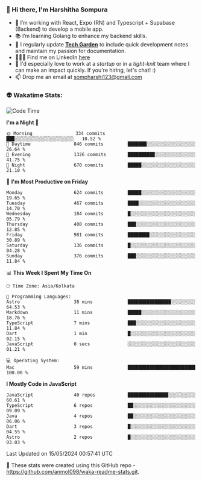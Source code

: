 ### 👋 Hi there, I'm Harshitha Sompura

- 🔧 I’m working with React, Expo (RN) and Typescript + Supabase (Backend) to develop a mobile app.
- 📚 I’m learning Golang to enhance my backend skills.
- 🌾 I regularly update **<u>[Tech Garden](https://tech-garden-hs.vercel.app/)</u>** to include quick development notes and maintain my passion for documentation.
- 👩🏻‍💻 Find me on LinkedIn <u>[here](https://www.linkedin.com/in/harshithasompura/)</u>
- 🐣 I'd especially love to work at a _startup_ or in a _tight-knit_ team where I can make an impact quickly. If you're hiring, let's chat! :)
- 📫 Drop me an email at [sompharshi123@gmail.com](mailto:sompharshi123@gmail.com)

### 👽 Wakatime Stats:
<!--START_SECTION:waka-->
![Code Time](http://img.shields.io/badge/Code%20Time-77%20hrs%2023%20mins-blue)

**I'm a Night 🦉** 

```text
🌞 Morning                334 commits         ███░░░░░░░░░░░░░░░░░░░░░░   10.52 % 
🌆 Daytime                846 commits         ███████░░░░░░░░░░░░░░░░░░   26.64 % 
🌃 Evening                1326 commits        ██████████░░░░░░░░░░░░░░░   41.75 % 
🌙 Night                  670 commits         █████░░░░░░░░░░░░░░░░░░░░   21.10 % 
```
📅 **I'm Most Productive on Friday** 

```text
Monday                   624 commits         █████░░░░░░░░░░░░░░░░░░░░   19.65 % 
Tuesday                  467 commits         ████░░░░░░░░░░░░░░░░░░░░░   14.70 % 
Wednesday                184 commits         █░░░░░░░░░░░░░░░░░░░░░░░░   05.79 % 
Thursday                 408 commits         ███░░░░░░░░░░░░░░░░░░░░░░   12.85 % 
Friday                   981 commits         ████████░░░░░░░░░░░░░░░░░   30.89 % 
Saturday                 136 commits         █░░░░░░░░░░░░░░░░░░░░░░░░   04.28 % 
Sunday                   376 commits         ███░░░░░░░░░░░░░░░░░░░░░░   11.84 % 
```


📊 **This Week I Spent My Time On** 

```text
🕑︎ Time Zone: Asia/Kolkata

💬 Programming Languages: 
Astro                    38 mins             ████████████████░░░░░░░░░   64.53 % 
Markdown                 11 mins             █████░░░░░░░░░░░░░░░░░░░░   18.76 % 
TypeScript               7 mins              ███░░░░░░░░░░░░░░░░░░░░░░   11.84 % 
Dart                     1 min               █░░░░░░░░░░░░░░░░░░░░░░░░   02.15 % 
JavaScript               0 secs              ░░░░░░░░░░░░░░░░░░░░░░░░░   01.21 % 

💻 Operating System: 
Mac                      59 mins             █████████████████████████   100.00 % 
```

**I Mostly Code in JavaScript** 

```text
JavaScript               40 repos            ███████████████░░░░░░░░░░   60.61 % 
TypeScript               6 repos             ██░░░░░░░░░░░░░░░░░░░░░░░   09.09 % 
Java                     4 repos             ██░░░░░░░░░░░░░░░░░░░░░░░   06.06 % 
Dart                     3 repos             █░░░░░░░░░░░░░░░░░░░░░░░░   04.55 % 
Astro                    2 repos             █░░░░░░░░░░░░░░░░░░░░░░░░   03.03 % 
```




 Last Updated on 15/05/2024 00:57:41 UTC
<!--END_SECTION:waka-->

👀 These stats were created using this GitHub repo - https://github.com/anmol098/waka-readme-stats.git. 
